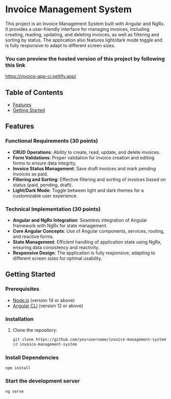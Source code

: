 # Invoice Management System

This project is an Invoice Management System built with Angular and NgRx. It provides a user-friendly interface for managing invoices, including creating, reading, updating, and deleting invoices, as well as filtering and sorting by status. The application also features light/dark mode toggle and is fully responsive to adapt to different screen sizes.

### You can preview the hosted version of this project by following this link

https://invoice-app-ci.netlify.app/

## Table of Contents

- [Features](#features)
- [Getting Started](#getting-started)

## Features

### Functional Requirements (30 points)

- **CRUD Operations**: Ability to create, read, update, and delete invoices.
- **Form Validations**: Proper validation for invoice creation and editing forms to ensure data integrity.
- **Invoice Status Management**: Save draft invoices and mark pending invoices as paid.
- **Filtering and Sorting**: Effective filtering and sorting of invoices based on status (paid, pending, draft).
- **Light/Dark Mode**: Toggle between light and dark themes for a customizable user experience.

### Technical Implementation (30 points)

- **Angular and NgRx Integration**: Seamless integration of Angular framework with NgRx for state management.
- **Core Angular Concepts**: Use of Angular components, services, routing, and reactive forms.
- **State Management**: Efficient handling of application state using NgRx, ensuring data consistency and reactivity.
- **Responsive Design**: The application is fully responsive, adapting to different screen sizes for optimal usability.

## Getting Started

### Prerequisites

- [Node.js](https://nodejs.org/) (version 14 or above)
- [Angular CLI](https://angular.io/cli) (version 12 or above)

### Installation

1. Clone the repository:
   ```bash
   git clone https://github.com/yourusername/invoice-management-system.git
   cd invoice-management-system
   ```

### Install Dependencies

    npm install

### Start the development server

    ng serve
